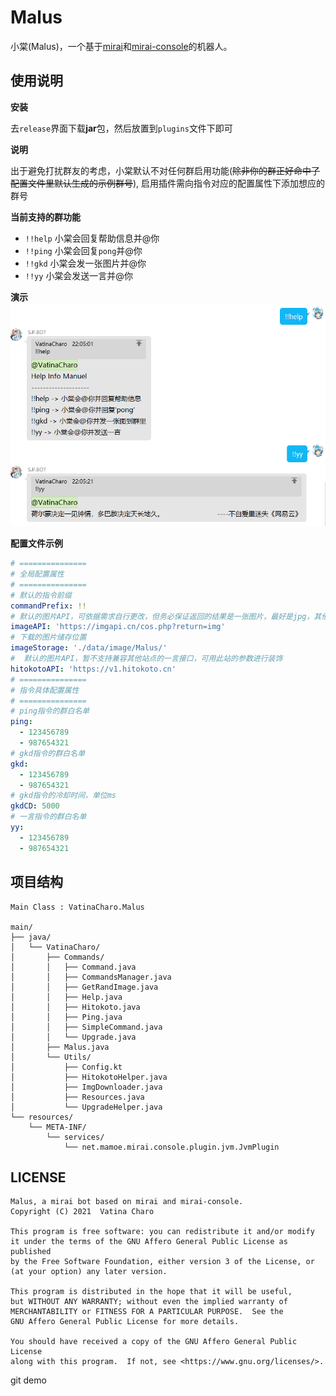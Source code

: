 # Malus

小棠(Malus)，一个基于[mirai](https://github.com/mamoe/mirai)和[mirai-console](https://github.com/mamoe/mirai-console)的机器人。

## 使用说明

**安装**

去`release`界面下载**jar**包，然后放置到`plugins`文件下即可

**说明**

出于避免打扰群友的考虑，小棠默认不对任何群启用功能(~~除非你的群正好命中了配置文件里默认生成的示例群号~~), 启用插件需向指令对应的配置属性下添加想应的群号

**当前支持的群功能**

* `!!help` 小棠会回复帮助信息并@你
* `!!ping` 小棠会回复`pong`并@你
* `!!gkd` 小棠会发一张图片并@你
* `!!yy` 小棠会发送一言并@你

**演示**
![demo](https://raw.githubusercontent.com/VatinaCharo/PicgoPicAssets/main/pic/malus_demo.png)

**配置文件示例**
```yaml
# ===============
# 全局配置属性
# ===============
# 默认的指令前缀
commandPrefix: !!
# 默认的图片API，可依据需求自行更改，但务必保证返回的结果是一张图片，最好是jpg，其他不做可用性保证
imageAPI: 'https://imgapi.cn/cos.php?return=img'
# 下载的图片储存位置
imageStorage: './data/image/Malus/'
#  默认的图片API，暂不支持兼容其他站点的一言接口，可用此站的参数进行装饰
hitokotoAPI: 'https://v1.hitokoto.cn'
# ===============
# 指令具体配置属性
# ===============
# ping指令的群白名单
ping: 
  - 123456789
  - 987654321
# gkd指令的群白名单
gkd: 
  - 123456789
  - 987654321
# gkd指令的冷却时间，单位ms
gkdCD: 5000
# 一言指令的群白名单
yy: 
  - 123456789
  - 987654321
```

## 项目结构
```text
Main Class : VatinaCharo.Malus

main/
├── java/
│   └── VatinaCharo/
│       ├── Commands/
│       │   ├── Command.java
│       │   ├── CommandsManager.java
│       │   ├── GetRandImage.java
│       │   ├── Help.java
│       │   ├── Hitokoto.java
│       │   ├── Ping.java
│       │   ├── SimpleCommand.java
│       │   └── Upgrade.java
│       ├── Malus.java
│       └── Utils/
│           ├── Config.kt
│           ├── HitokotoHelper.java
│           ├── ImgDownloader.java
│           ├── Resources.java
│           └── UpgradeHelper.java
└── resources/
    └── META-INF/
        └── services/
            └── net.mamoe.mirai.console.plugin.jvm.JvmPlugin
```

## LICENSE

```
Malus, a mirai bot based on mirai and mirai-console.
Copyright (C) 2021  Vatina Charo
 
This program is free software: you can redistribute it and/or modify
it under the terms of the GNU Affero General Public License as published
by the Free Software Foundation, either version 3 of the License, or
(at your option) any later version.

This program is distributed in the hope that it will be useful,
but WITHOUT ANY WARRANTY; without even the implied warranty of
MERCHANTABILITY or FITNESS FOR A PARTICULAR PURPOSE.  See the
GNU Affero General Public License for more details.
 
You should have received a copy of the GNU Affero General Public License
along with this program.  If not, see <https://www.gnu.org/licenses/>.
```


git demo